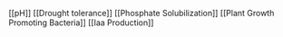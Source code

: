 [[pH]]
[[Drought tolerance]]
[[Phosphate Solubilization]]
[[Plant Growth Promoting Bacteria]]
[[Iaa Production]]
